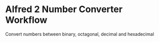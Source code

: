 # Alfred 2 Number Converter Workflow

Convert numbers between binary, octagonal, decimal and hexadecimal


